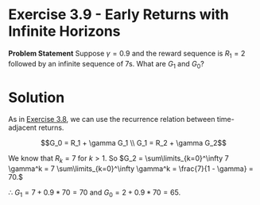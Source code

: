 # Exercise 3.9 - Early Returns with Infinite Horizons

**Problem Statement**
Suppose $\gamma=0.9$ and the reward sequence is $R_1=2$ followed by an infinite sequence of 7s. What are $G_1$ and $G_0$? 

# Solution
As in [Exercise 3.8](../ch03_ex03-08/README.md), we can use the recurrence relation between time-adjacent returns. 

$$G_0 = R_1 + \gamma G_1 \\ G_1 = R_2 + \gamma G_2$$

We know that $R_k = 7$ for $k \gt 1$. So $G_2 = \sum\limits_{k=0}^\infty 7 \gamma^k = 7 \sum\limits_{k=0}^\infty \gamma^k = \frac{7}{1 - \gamma} = 70.$

$\therefore$ $G_1 = 7 + 0.9*70 = 70$ and $G_0 = 2 + 0.9*70 = 65.$
